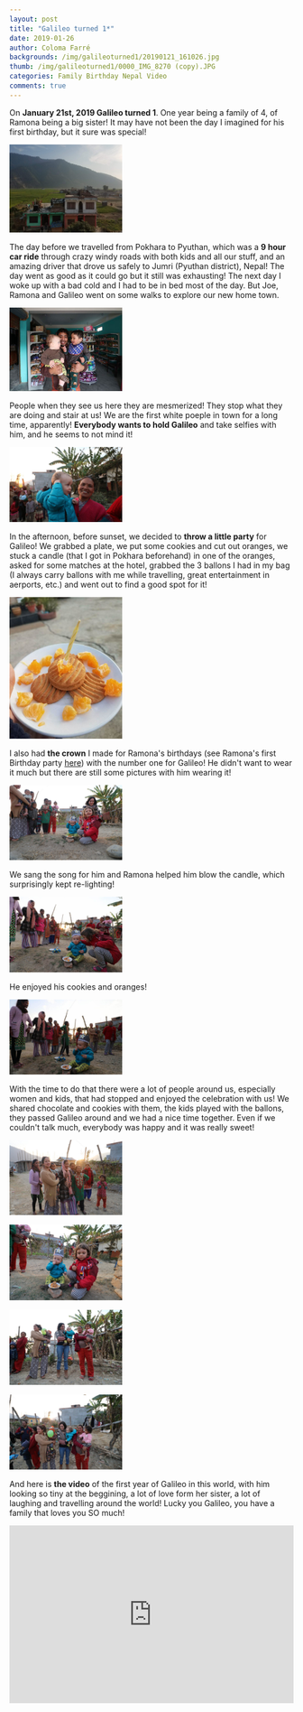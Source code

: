 ```yaml
---
layout: post
title: "Galileo turned 1*"
date: 2019-01-26
author: Coloma Farré
backgrounds: /img/galileoturned1/20190121_161026.jpg
thumb: /img/galileoturned1/0000_IMG_8270 (copy).JPG
categories: Family Birthday Nepal Video
comments: true
---
```


On **January 21st, 2019 Galileo turned 1**. One year being a family of 4, of Ramona being a big sister! It may have not been the day I imagined for his first birthday, but it sure was special! 

<a href="/img/galileoturned1/20190121_161026.jpg"> <img border="0" src= "/img/galileoturned1/20190121_161026.jpg" width="200"></a>

The day before we travelled from Pokhara to Pyuthan, which was a **9 hour car ride** through crazy windy roads with both kids and all our stuff, and an amazing driver that drove us safely to Jumri (Pyuthan district), Nepal! The day went as good as it could go but it still was exhausting! The next day I woke up with a bad cold and I had to be in bed most of the day. But Joe, Ramona and Galileo went on some walks to explore our new home town.

<a href="/img/galileoturned1/0000_IMG_8258.JPG"> <img border="0" src= "/img/galileoturned1/0000_IMG_8258.JPG" width="200"></a>

People when they see us here they are mesmerized! They stop what they are doing and stair at us! We are the first white poeple in town for a long time, apparently! **Everybody wants to hold Galileo** and take selfies with him, and he seems to not mind it!

<a href="/img/galileoturned1/0000_IMG_8328.JPG"> <img border="0" src= "/img/galileoturned1/0000_IMG_8328.JPG" width="200"></a>

In the afternoon, before sunset, we decided to **throw a little party** for Galileo! We grabbed a plate, we put some cookies and cut out oranges, we stuck a candle (that I got in Pokhara beforehand) in one of the oranges, asked for some matches at the hotel, grabbed the 3 ballons I had in my bag (I always carry ballons with me while travelling, great entertainment in aerports, etc.) and went out to find a good spot for it!

<a href="/img/galileoturned1/0000_20190121_165930.JPG"> <img border="0" src= "/img/galileoturned1/0000_20190121_165930.JPG" width="200"></a>

I also had **the crown** I made for Ramona's birthdays (see Ramona's first Birthday party <a href="http://familyonthego.life/ramona-turns-1/" target="_blank">here</a>) with the number one for Galileo! He didn't want to wear it much but there are still some pictures with him wearing it!

<a href="/img/galileoturned1/0000_IMG_8268.JPG"> <img border="0" src= "/img/galileoturned1/0000_IMG_8268.JPG" width="200"></a>

We sang the song for him and Ramona helped him blow the candle, which surprisingly kept re-lighting! 

<a href="/img/galileoturned1/0000_IMG_8297.JPG"> <img border="0" src= "/img/galileoturned1/0000_IMG_8297.JPG" width="200"></a>

He enjoyed his cookies and oranges!

<a href="/img/galileoturned1/0000_IMG_8286.JPG"> <img border="0" src= "/img/galileoturned1/0000_IMG_8286.JPG" width="200"></a>

With the time to do that there were a lot of people around us, especially women and kids, that had stopped and enjoyed the celebration with us! We shared chocolate and cookies with them, the kids played with the ballons, they passed Galileo around and we had a nice time together. Even if we couldn't talk much, everybody was happy and it was really sweet!

<a href="/img/galileoturned1/0000_IMG_8278.JPG"> <img border="0" src= "/img/galileoturned1/0000_IMG_8278.JPG" width="200"></a>

<a href="/img/galileoturned1/0000_IMG_8270.JPG"> <img border="0" src= "/img/galileoturned1/0000_IMG_8270.JPG" width="200"></a>

<a href="/img/galileoturned1/0000_IMG_8321.JPG"> <img border="0" src= "/img/galileoturned1/0000_IMG_8321.JPG" width="200"></a>

<a href="/img/galileoturned1/0000_IMG_8302.JPG"> <img border="0" src= "/img/galileoturned1/0000_IMG_8302.JPG" width="200"></a>

And here is **the video** of the first year of Galileo in this world, with him looking so tiny at the beggining, a lot of love form her sister, a lot of laughing and travelling around the world! Lucky you Galileo, you have a family that loves you SO much!	

<iframe width="100%" height="315" src="https://www.youtube.com/embed/Ltl6yHxpQ88" frameborder="0" allow="accelerometer; autoplay; encrypted-media; gyroscope; picture-in-picture" allowfullscreen></iframe>